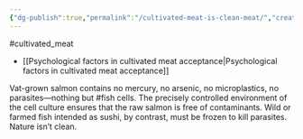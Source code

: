```yaml
---
{"dg-publish":true,"permalink":"/cultivated-meat-is-clean-meat/","created":"2024-05-09T13:57:45.895+01:00","updated":"2025-09-28T23:49:40.281+01:00"}
---
```


#cultivated_meat 

- [[Psychological factors in cultivated meat acceptance\|Psychological factors in cultivated meat acceptance]]

Vat-grown salmon contains no mercury, no arsenic, no microplastics, no parasites—nothing but #fish cells. The precisely controlled environment of the cell culture ensures that the raw salmon is free of contaminants. Wild or farmed fish intended as sushi, by contrast, must be frozen to kill parasites. Nature isn’t clean.